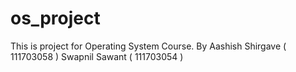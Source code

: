 # os_project

This is project for Operating System Course.
By
Aashish Shirgave ( 111703058 )
Swapnil Sawant ( 111703054 )